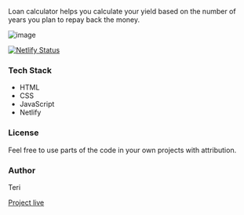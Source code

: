 Loan calculator helps you calculate your yield based on the number of years you plan to repay back the money.

![image](https://user-images.githubusercontent.com/25850598/103655906-39cf1d80-4f68-11eb-9617-176d40a506d3.png)

[![Netlify Status](https://api.netlify.com/api/v1/badges/5260a461-9e03-4a68-b5ec-9025216bcba2/deploy-status)](https://app.netlify.com/sites/loancalclator/deploys)

### Tech Stack

- HTML
- CSS
- JavaScript
- Netlify

### License

Feel free to use parts of the code in your own projects with attribution.

### Author

Teri

[Project live](https://loancalclator.netlify.app/)
